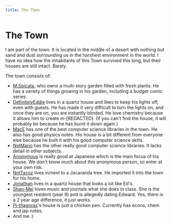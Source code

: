 ```yaml
---
title: The Town
---
```

# The Town

I am part of the town. It is located in the middle of a desert with nothing but sand and dust surrounding us in the harshest environment in the world. I have no idea how the inhabitants of this Town survived this long, but their houses are still intact. Barely.

The town consists of:
- [M.Spicata](https://spicata.github.io/), who owns a multi-story garden filled with fresh plants. He has a variety of things growing in his garden, including a budget comic series.
- [DefinitelyEddie](https://eddietheed.github.io/obsidiannotes-v.3/) lives in a quartz house and likes to keep his lights off, even with guests. He has made it very difficult to turn the lights on, and once they are on, you are instantly blinded. He love chemistry because it allows him to create m-[REDACTED]. (If you can't find the house, it will probably be because he has burnt it down again.)
- [MacE](https://macesnotes.netlify.app/) has one of the best computer science libraries in the town. He also has good physics notes. His house is a bit different from everyone else because he built it with his good computer science skills.
- [NotMario](https://notmario.github.io/thenotes/) has the other really good computer science libraries. It lacks detail in other subjects.
- [Anonymous](https://anonymoof1528.github.io/into-the-shadow-garten/) is really good at Japanese which is the main focus of his house. We don't know much about this anonymous person, so enter at your own risk.
- [NotTacoz](https://nottacoz.github.io/jacaranda/) lives in/next to a Jacaranda tree. He imported it into the town for his home.
- [Jonathan](https://supaqwerty.github.io/notes-dump/) lives in a quartz house that looks a lot like Ed's.
- [Shan-Mei](https://shan-mei.github.io/shanmeis-notes/) loves music and journals what she does in class. She is the youngest resident (year 9) and is allegedly dating Edward. Yes, there is a 2 year age difference, it just works.
- [Pi-thagoras](https://pi-thagoras.github.io/the-chicken-pen/)'s house is just a chicken pen. Currently has econs, chem and jap notes.
- And me :)







